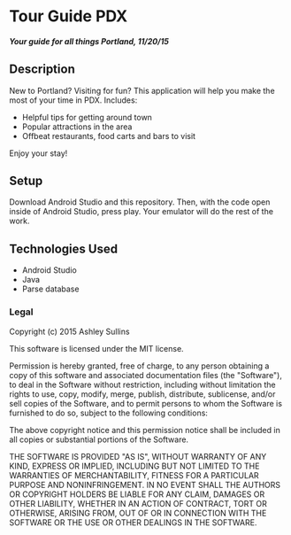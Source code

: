 # Tour Guide PDX

##### Your guide for all things Portland, 11/20/15

## Description

New to Portland? Visiting for fun? This application will help you make the most of your time in PDX. Includes: <br>

- Helpful tips for getting around town
- Popular attractions in the area
- Offbeat restaurants, food carts and bars to visit

Enjoy your stay!

## Setup

Download Android Studio and this repository. Then, with the code open inside of Android Studio, press play. Your emulator will do the rest of the work.

## Technologies Used

- Android Studio
- Java
- Parse database

### Legal

Copyright (c) 2015 Ashley Sullins

This software is licensed under the MIT license.

Permission is hereby granted, free of charge, to any person obtaining a copy
of this software and associated documentation files (the "Software"), to deal
in the Software without restriction, including without limitation the rights
to use, copy, modify, merge, publish, distribute, sublicense, and/or sell
copies of the Software, and to permit persons to whom the Software is
furnished to do so, subject to the following conditions:

The above copyright notice and this permission notice shall be included in
all copies or substantial portions of the Software.

THE SOFTWARE IS PROVIDED "AS IS", WITHOUT WARRANTY OF ANY KIND, EXPRESS OR
IMPLIED, INCLUDING BUT NOT LIMITED TO THE WARRANTIES OF MERCHANTABILITY,
FITNESS FOR A PARTICULAR PURPOSE AND NONINFRINGEMENT. IN NO EVENT SHALL THE
AUTHORS OR COPYRIGHT HOLDERS BE LIABLE FOR ANY CLAIM, DAMAGES OR OTHER
LIABILITY, WHETHER IN AN ACTION OF CONTRACT, TORT OR OTHERWISE, ARISING FROM,
OUT OF OR IN CONNECTION WITH THE SOFTWARE OR THE USE OR OTHER DEALINGS IN
THE SOFTWARE.
